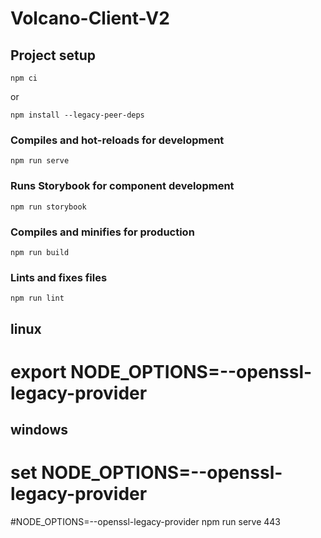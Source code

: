 # Volcano-Client-V2

## Project setup
```
npm ci
```
or
```
npm install --legacy-peer-deps
```

### Compiles and hot-reloads for development
```
npm run serve
```

### Runs Storybook for component development
```
npm run storybook
```

### Compiles and minifies for production
```
npm run build
```

### Lints and fixes files
```
npm run lint
```


####
####
## linux
# export NODE_OPTIONS=--openssl-legacy-provider
## windows
# set NODE_OPTIONS=--openssl-legacy-provider

#NODE_OPTIONS=--openssl-legacy-provider npm run serve 443
